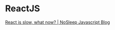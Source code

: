 # ReactJS

[React is slow, what now? | NoSleep Javascript Blog](https://nosleepjavascript.com/react-performance/#tldr-the-gist)
